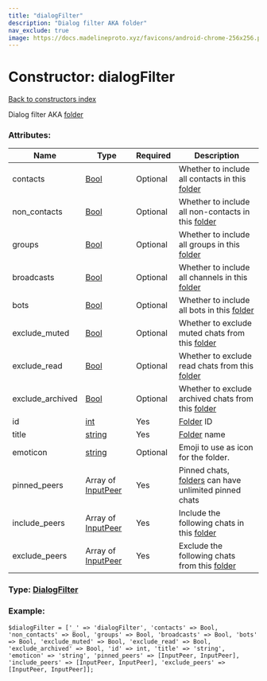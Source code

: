 ```yaml
---
title: "dialogFilter"
description: "Dialog filter AKA folder"
nav_exclude: true
image: https://docs.madelineproto.xyz/favicons/android-chrome-256x256.png
---
```

# Constructor: dialogFilter  
[Back to constructors index](/API_docs/constructors/index.html)



Dialog filter AKA [folder](https://core.telegram.org/api/folders)

### Attributes:

| Name     |    Type       | Required | Description |
|----------|---------------|----------|-------------|
|contacts|[Bool](/API_docs/types/Bool.html) | Optional|Whether to include all contacts in this [folder](https://core.telegram.org/api/folders)|
|non\_contacts|[Bool](/API_docs/types/Bool.html) | Optional|Whether to include all non-contacts in this [folder](https://core.telegram.org/api/folders)|
|groups|[Bool](/API_docs/types/Bool.html) | Optional|Whether to include all groups in this [folder](https://core.telegram.org/api/folders)|
|broadcasts|[Bool](/API_docs/types/Bool.html) | Optional|Whether to include all channels in this [folder](https://core.telegram.org/api/folders)|
|bots|[Bool](/API_docs/types/Bool.html) | Optional|Whether to include all bots in this [folder](https://core.telegram.org/api/folders)|
|exclude\_muted|[Bool](/API_docs/types/Bool.html) | Optional|Whether to exclude muted chats from this [folder](https://core.telegram.org/api/folders)|
|exclude\_read|[Bool](/API_docs/types/Bool.html) | Optional|Whether to exclude read chats from this [folder](https://core.telegram.org/api/folders)|
|exclude\_archived|[Bool](/API_docs/types/Bool.html) | Optional|Whether to exclude archived chats from this [folder](https://core.telegram.org/api/folders)|
|id|[int](/API_docs/types/int.html) | Yes|[Folder](https://core.telegram.org/api/folders) ID|
|title|[string](/API_docs/types/string.html) | Yes|[Folder](https://core.telegram.org/api/folders) name|
|emoticon|[string](/API_docs/types/string.html) | Optional|Emoji to use as icon for the folder.|
|pinned\_peers|Array of [InputPeer](/API_docs/types/InputPeer.html) | Yes|Pinned chats, [folders](https://core.telegram.org/api/folders) can have unlimited pinned chats|
|include\_peers|Array of [InputPeer](/API_docs/types/InputPeer.html) | Yes|Include the following chats in this [folder](https://core.telegram.org/api/folders)|
|exclude\_peers|Array of [InputPeer](/API_docs/types/InputPeer.html) | Yes|Exclude the following chats from this [folder](https://core.telegram.org/api/folders)|



### Type: [DialogFilter](/API_docs/types/DialogFilter.html)


### Example:

```
$dialogFilter = ['_' => 'dialogFilter', 'contacts' => Bool, 'non_contacts' => Bool, 'groups' => Bool, 'broadcasts' => Bool, 'bots' => Bool, 'exclude_muted' => Bool, 'exclude_read' => Bool, 'exclude_archived' => Bool, 'id' => int, 'title' => 'string', 'emoticon' => 'string', 'pinned_peers' => [InputPeer, InputPeer], 'include_peers' => [InputPeer, InputPeer], 'exclude_peers' => [InputPeer, InputPeer]];
```  
